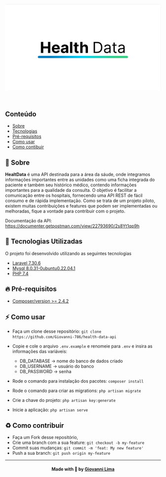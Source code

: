 <p align="center">
 <img src=".github/logo-tcc.png" alt="banner" />
</p>

<br />

## Conteúdo

- [Sobre](#sobre)
- [Tecnologias](#tecnologias)
- [Pré-requisitos](#pre-requisitos)
- [Como usar](#como-usar)
- [Como contibuir](#como-contribuir)

<a id="sobre"></a>

## :bookmark: Sobre

<strong>HealtData</strong> é uma API destinada para a área da sáude, onde integramos informações importantes entre as unidades como uma ficha integrada do paciente e também seu histórico médico, contendo informações importantes para a qualidade da consulta.
O objetivo é facilitar a comunicação entre os hospitais, fornecendo uma API REST de fácil consumo e de rápida implementação.
Como se trata de um projeto piloto, existem muitas contribuições e features que podem ser implementadas ou melhoradas, fique a vontade para contribuir com o projeto.

Documentação da API: https://documenter.getpostman.com/view/22793690/2s8Yt1qp9h

<a id="tecnologias-utilizadas"></a>

## :rocket: Tecnologias Utilizadas

O projeto foi desenvolvido utilizando as seguintes tecnologias

- [Laravel 7.30.6](https://laravel.com/docs/7.x/releases)
- [Mysql 8.0.31-0ubuntu0.22.04.1](https://www.mysql.com/)
- [PHP 7.4](https://www.php.net/)

<a id="pre-requisitos"></a>

## :fire: **Pré-requisitos**

- [Composer/version >= 2.4.2](https://getcomposer.org/)

<a id="como-usar"></a>

## :zap: Como usar

- Faça um clone desse repositório: 
`git clone https://github.com/Giovanni-786/health-data-api`

- Copie e cole o arquivo `.env.example` e renomeie para `.env` e insira as informações das variáveis:
    - DB_DATABASE -> nome do banco de dados criado
    - DB_USERNAME -> usuário do banco
    - DB_PASSWORD -> senha
- Rode o comando para instalação dos pacotes: `composer install`
- Rode o comando para criar as migrations: `php artisan migrate`
- Crie a chave do projeto: `php artisan key:generate`
- Inicie a aplicação: `php artisan serve`
 
 

<a id="como-contribuir"></a>

## :recycle: Como contribuir

- Faça um Fork desse repositório,
- Crie uma branch com a sua feature: `git checkout -b my-feature`
- Commit suas mudanças: `git commit -m 'feat: My new feature'`
- Push a sua branch: `git push origin my-feature`
---

<h4 align=center>Made with 💙 by <a href="https://www.linkedin.com/in/giovanni-sena/">Giovanni Lima</a></h4>
